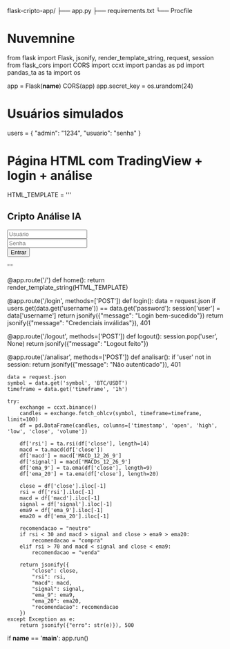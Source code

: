 flask-cripto-app/
├── app.py
├── requirements.txt
└── Procfile
# Nuvemnine
from flask import Flask, jsonify, render_template_string, request, session
from flask_cors import CORS
import ccxt
import pandas as pd
import pandas_ta as ta
import os

app = Flask(__name__)
CORS(app)
app.secret_key = os.urandom(24)

# Usuários simulados
users = {
    "admin": "1234",
    "usuario": "senha"
}

# Página HTML com TradingView + login + análise
HTML_TEMPLATE = '''
<!DOCTYPE html>
<html>
<head>
  <title>Cripto IA</title>
  <meta name="viewport" content="width=device-width, initial-scale=1.0">
  <script src="https://cdn.jsdelivr.net/npm/axios/dist/axios.min.js"></script>
</head>
<body>
  <h2>Cripto Análise IA</h2>
  <div id="login">
    <input type="text" id="user" placeholder="Usuário"><br>
    <input type="password" id="pass" placeholder="Senha"><br>
    <button onclick="login()">Entrar</button>
    <p id="login-msg"></p>
  </div>
  <div id="app" style="display:none;">
    <p>Bem-vindo! <button onclick="logout()">Sair</button></p>
    <select id="symbol">
      <option>BTC/USDT</option>
      <option>ETH/USDT</option>
      <option>SOL/USDT</option>
      <option>BNB/USDT</option>
    </select>
    <select id="timeframe">
      <option value="1h">1H</option>
      <option value="4h">4H</option>
      <option value="1d">1D</option>
    </select>
    <button onclick="analisar()">Analisar</button>
    <pre id="result"></pre>
    <div id="tvwidget">
      <script src="https://s3.tradingview.com/tv.js"></script>
      <script>
        new TradingView.widget({
          "width": "100%",
          "height": 500,
          "symbol": "BINANCE:BTCUSDT",
          "interval": "60",
          "theme": "dark",
          "container_id": "tvwidget"
        });
      </script>
    </div>
  </div>
  <script>
    function login() {
      axios.post('/login', {
        username: document.getElementById('user').value,
        password: document.getElementById('pass').value
      }).then(res => {
        document.getElementById('login').style.display = 'none';
        document.getElementById('app').style.display = 'block';
      }).catch(() => {
        document.getElementById('login-msg').innerText = 'Falha no login';
      });
    }

    function logout() {
      axios.post('/logout').then(() => location.reload());
    }

    function analisar() {
      axios.post('/analisar', {
        symbol: document.getElementById('symbol').value,
        timeframe: document.getElementById('timeframe').value
      }).then(res => {
        document.getElementById('result').innerText = JSON.stringify(res.data, null, 2);
      }).catch(() => {
        alert('Erro na análise');
      });
    }
  </script>
</body>
</html>
'''

@app.route('/')
def home():
    return render_template_string(HTML_TEMPLATE)

@app.route('/login', methods=['POST'])
def login():
    data = request.json
    if users.get(data.get('username')) == data.get('password'):
        session['user'] = data['username']
        return jsonify({"message": "Login bem-sucedido"})
    return jsonify({"message": "Credenciais inválidas"}), 401

@app.route('/logout', methods=['POST'])
def logout():
    session.pop('user', None)
    return jsonify({"message": "Logout feito"})

@app.route('/analisar', methods=['POST'])
def analisar():
    if 'user' not in session:
        return jsonify({"message": "Não autenticado"}), 401

    data = request.json
    symbol = data.get('symbol', 'BTC/USDT')
    timeframe = data.get('timeframe', '1h')

    try:
        exchange = ccxt.binance()
        candles = exchange.fetch_ohlcv(symbol, timeframe=timeframe, limit=100)
        df = pd.DataFrame(candles, columns=['timestamp', 'open', 'high', 'low', 'close', 'volume'])

        df['rsi'] = ta.rsi(df['close'], length=14)
        macd = ta.macd(df['close'])
        df['macd'] = macd['MACD_12_26_9']
        df['signal'] = macd['MACDs_12_26_9']
        df['ema_9'] = ta.ema(df['close'], length=9)
        df['ema_20'] = ta.ema(df['close'], length=20)

        close = df['close'].iloc[-1]
        rsi = df['rsi'].iloc[-1]
        macd = df['macd'].iloc[-1]
        signal = df['signal'].iloc[-1]
        ema9 = df['ema_9'].iloc[-1]
        ema20 = df['ema_20'].iloc[-1]

        recomendacao = "neutro"
        if rsi < 30 and macd > signal and close > ema9 > ema20:
            recomendacao = "compra"
        elif rsi > 70 and macd < signal and close < ema9:
            recomendacao = "venda"

        return jsonify({
            "close": close,
            "rsi": rsi,
            "macd": macd,
            "signal": signal,
            "ema_9": ema9,
            "ema_20": ema20,
            "recomendacao": recomendacao
        })
    except Exception as e:
        return jsonify({"erro": str(e)}), 500

if __name__ == '__main__':
    app.run()
